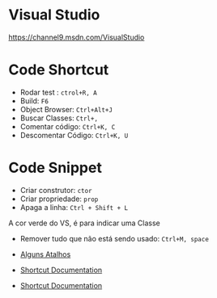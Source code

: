 # Visual Studio

https://channel9.msdn.com/VisualStudio


# Code Shortcut

- Rodar test : `ctrol+R, A`
- Build: `F6`
- Object Browser: `Ctrl+Alt+J`
- Buscar Classes: `Ctrl+,`
- Comentar código: `Ctrl+K, C`
- Descomentar Código: `Ctrl+K, U`

# Code Snippet
- Criar construtor: `ctor` 
- Criar propriedade:  `prop`
- Apaga a linha: `Ctrl + Shift + L`

A cor verde do VS, é para indicar uma Classe

- Remover tudo que não está sendo usado: `Ctrl+M, space`

- [Alguns Atalhos](http://pazotto.com/posts/atalhos-de-teclado-do-visual-studio)
- [Shortcut Documentation](https://msdn.microsoft.com/pt-br/library/da5kh0wa%28v=vs.120%29.aspx)
- [Shortcut Documentation](https://msdn.microsoft.com/pt-br/library/da5kh0wa.aspx)
